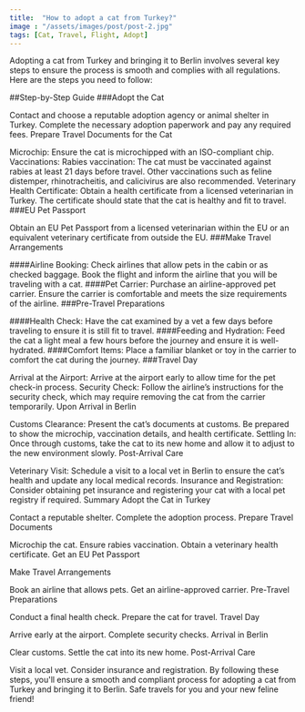 ```yaml
---
title:  "How to adopt a cat from Turkey?"
image : "/assets/images/post/post-2.jpg"
tags: [Cat, Travel, Flight, Adopt]
---
```


Adopting a cat from Turkey and bringing it to Berlin involves several key steps to ensure the process is smooth and complies with all regulations. Here are the steps you need to follow:

##Step-by-Step Guide
###Adopt the Cat

Contact and choose a reputable adoption agency or animal shelter in Turkey.
Complete the necessary adoption paperwork and pay any required fees.
Prepare Travel Documents for the Cat

Microchip: Ensure the cat is microchipped with an ISO-compliant chip.
Vaccinations:
Rabies vaccination: The cat must be vaccinated against rabies at least 21 days before travel.
Other vaccinations such as feline distemper, rhinotracheitis, and calicivirus are also recommended.
Veterinary Health Certificate:
Obtain a health certificate from a licensed veterinarian in Turkey.
The certificate should state that the cat is healthy and fit to travel.
###EU Pet Passport

Obtain an EU Pet Passport from a licensed veterinarian within the EU or an equivalent veterinary certificate from outside the EU.
###Make Travel Arrangements

####Airline Booking:
Check airlines that allow pets in the cabin or as checked baggage.
Book the flight and inform the airline that you will be traveling with a cat.
####Pet Carrier:
Purchase an airline-approved pet carrier.
Ensure the carrier is comfortable and meets the size requirements of the airline.
###Pre-Travel Preparations

####Health Check: Have the cat examined by a vet a few days before traveling to ensure it is still fit to travel.
####Feeding and Hydration: Feed the cat a light meal a few hours before the journey and ensure it is well-hydrated.
####Comfort Items: Place a familiar blanket or toy in the carrier to comfort the cat during the journey.
###Travel Day

Arrival at the Airport: Arrive at the airport early to allow time for the pet check-in process.
Security Check: Follow the airline’s instructions for the security check, which may require removing the cat from the carrier temporarily.
Upon Arrival in Berlin

Customs Clearance: Present the cat’s documents at customs. Be prepared to show the microchip, vaccination details, and health certificate.
Settling In: Once through customs, take the cat to its new home and allow it to adjust to the new environment slowly.
Post-Arrival Care

Veterinary Visit: Schedule a visit to a local vet in Berlin to ensure the cat’s health and update any local medical records.
Insurance and Registration: Consider obtaining pet insurance and registering your cat with a local pet registry if required.
Summary
Adopt the Cat in Turkey

Contact a reputable shelter.
Complete the adoption process.
Prepare Travel Documents

Microchip the cat.
Ensure rabies vaccination.
Obtain a veterinary health certificate.
Get an EU Pet Passport

Make Travel Arrangements

Book an airline that allows pets.
Get an airline-approved carrier.
Pre-Travel Preparations

Conduct a final health check.
Prepare the cat for travel.
Travel Day

Arrive early at the airport.
Complete security checks.
Arrival in Berlin

Clear customs.
Settle the cat into its new home.
Post-Arrival Care

Visit a local vet.
Consider insurance and registration.
By following these steps, you'll ensure a smooth and compliant process for adopting a cat from Turkey and bringing it to Berlin. Safe travels for you and your new feline friend!
